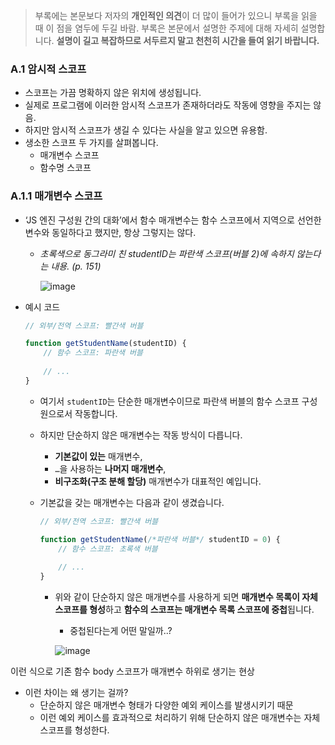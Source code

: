 > 부록에는 본문보다 저자의 **개인적인 의견**이 더 많이 들어가 있으니 부록을 읽을 때 이 점을 염두에 두길 바람. 부록은 본문에서 설명한 주제에 대해 자세히 설명합니다.
**설명이 길고 복잡하므로 서두르지 말고 천천히 시간을 들여 읽기 바랍니다.**
> 

### A.1 암시적 스코프

- 스코프는 가끔 명확하지 않은 위치에 생성됩니다.
- 실제로 프로그램에 이러한 암시적 스코프가 존재하더라도 작동에 영향을 주지는 않음.
- 하지만 암시적 스코프가 생길 수 있다는 사실을 알고 있으면 유용함.
- 생소한 스코프 두 가지를 살펴봅니다.
    - 매개변수 스코프
    - 함수명 스코프

### A.1.1 매개변수 스코프

- ‘JS 엔진 구성원 간의 대화’에서 함수 매개변수는 함수 스코프에서 지역으로 선언한 변수와 동일하다고 했지만, 항상 그렇지는 않다.
    - *초록색으로 동그라미 친 studentID는 파란색 스코프(버블 2)에 속하지 않는다는 내용. (p. 151)*
        
        ![image](https://github.com/user-attachments/assets/6352ad4d-68b1-4588-95f1-ecf21c8055d4)

        
- 예시 코드
    
    ```jsx
    // 외부/전역 스코프: 빨간색 버블
    
    function getStudentName(studentID) {
    	// 함수 스코프: 파란색 버블
    	
    	// ...
    }
    ```
    
    - 여기서 `studentID`는 단순한 매개변수이므로 파란색 버블의 함수 스코프 구성원으로서 작동합니다.
    - 하지만 단순하지 않은 매개변수는 작동 방식이 다릅니다.
        - **기본값이 있는** 매개변수,
        - `…`을 사용하는 **나머지 매개변수**,
        - **비구조화(구조 분해 할당)** 매개변수가 대표적인 예입니다.
    - 기본값을 갖는 매개변수는 다음과 같이 생겼습니다.
        
        ```jsx
        // 외부/전역 스코프: 빨간색 버블
        
        function getStudentName(/*파란색 버블*/ studentID = 0) {
        	// 함수 스코프: 초록색 버블
        	
        	// ...
        }
        ```
        
        - 위와 같이 단순하지 않은 매개변수를 사용하게 되면 **매개변수 목록이 자체 스코프를 형성**하고 **함수의 스코프는 매개변수 목록 스코프에 중첩**됩니다.
            - 중첩된다는게 어떤 말일까..?
            
            ![image](https://github.com/user-attachments/assets/b3da5d1a-ed18-4251-bbb3-c595b523b917)


이런 식으로 기존 함수 body 스코프가 매개변수 하위로 생기는 현상

- 이런 차이는 왜 생기는 걸까?
    - 단순하지 않은 매개변수 형태가 다양한 예외 케이스를 발생시키기 때문
    - 이런 예외 케이스를 효과적으로 처리하기 위해 단순하지 않은 매개변수는 자체 스코프를 형성한다.
